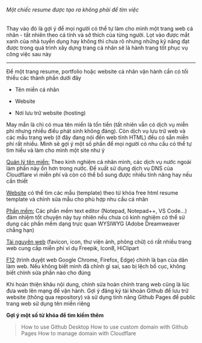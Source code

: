 # 
###### Một chiếc resume được tạo ra không phải để tìm việc

Thay vào đó là gợi ý để mọi người có thể tự làm cho mình một trang web cá nhân - tất nhiên theo cá tính và sở thích của từng người. Lọt vào được mắt xanh của nhà tuyển dụng hay không thì chưa rõ nhưng những kỹ năng đạt được trong quá trình xây dựng trang cá nhân sẽ là hành trang tốt phục vụ công việc sau này

------

Để một trang resume, portfolio hoặc website cá nhân vận hành cần có tối thiểu các thành phần dưới đây

- Tên miền cá nhân

- Website
- Nơi lưu trữ website (hosting)

May mắn là chỉ có mua tên miền là tốn tiền (tất nhiên vẫn có dịch vụ miễn phí nhưng nhiều điều phát sinh không đáng). Còn dịch vụ lưu trữ web và các mẫu trang web (ở đây đang nói đến web tĩnh HTML) đều có sẵn miễn phí rất nhiều. Mình sẽ gợi ý một số phần để mọi người có nhu cầu có thể tự tìm hiểu và làm cho mình một site như ý

<u>Quản lý tên miền:</u> Theo kinh nghiệm cá nhân mình, các dịch vụ nước ngoài làm phần này ổn hơn trong nước. Đề xuất sử dụng dịch vụ DNS của Cloudflare vì miễn phí và còn có thể bổ sung được nhiều tính năng hay nếu cần thiết

<u>Website</u> có thể tìm các mẫu (template) theo từ khóa free html resume template và chỉnh sửa mẫu cho phù hợp nhu cầu cá nhân

<u>Phần mềm:</u> Các phần mềm text editor (Notepad, Notepad++, VS Code...) đảm nhiệm tốt chuyện này tuy nhiên nếu chưa có kinh nghiệm có thể sử dụng các phần mềm dạng trực quan WYSIWYG (Adobe Dreamweaver chẳng hạn)

<u>Tài nguyên web</u> (favicon, icon, thư viện ảnh, phông chữ) có rất nhiều trang web cung cấp miễn phí ví dụ Freepik, Icon8, HiClipart

<u>F12</u> (trình duyệt web Google Chrome, Firefox, Edge) chính là bạn của dân làm web. Nếu không biết mình đã chỉnh gì sai, sao bị lệch bố cục, không biết chỉnh sửa phần nào cho đúng

Khi hoàn thiện khâu nội dung, chỉnh sửa hoàn chỉnh trang web cũng là lúc đưa web lên mạng để vận hành. Gợi ý đăng ký tài khoản Github để lưu trữ website (thông qua repository) và sử dụng tính năng Github Pages để public trang web sử dụng tên miền riêng

**Gợi ý một số từ khóa để tìm kiếm thêm**

> How to use Github Desktop
> How to use custom domain with Github Pages
> How to manage domain with Cloudflare
